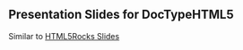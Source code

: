 Presentation Slides for DocTypeHTML5
-----------------------------------

Similar to [HTML5Rocks Slides](http://slides.html5rocks.com "Go to HTML5Rocks Slides")